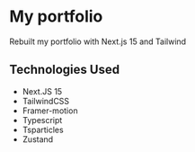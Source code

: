 # My portfolio

Rebuilt my portfolio with Next.js 15 and Tailwind

## Technologies Used

- Next.JS 15
- TailwindCSS
- Framer-motion
- Typescript
- Tsparticles
- Zustand
